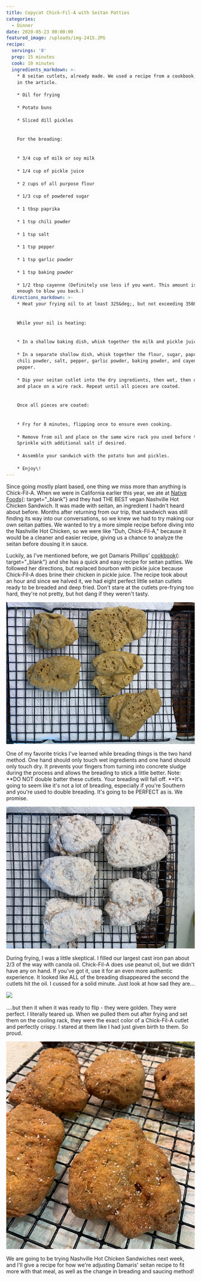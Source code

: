 ```yaml
---
title: Copycat Chick-Fil-A with Seitan Patties
categories:
  - Dinner
date: 2020-05-23 00:00:00
featured_image: /uploads/img-2415.JPG
recipe:
  servings: '8'
  prep: 15 minutes
  cook: 10 minutes
  ingredients_markdown: >-
    * 8 seitan cutlets, already made. We used a recipe from a cookbook, linked
    in the article.

    * Oil for frying

    * Potato buns

    * Sliced dill pickles


    For the breading:


    * 3/4 cup of milk or soy milk

    * 1/4 cup of pickle juice

    * 2 cups of all purpose flour

    * 1/3 cup of powdered sugar

    * 1 tbsp paprika

    * 1 tsp chili powder

    * 1 tsp salt

    * 1 tsp pepper

    * 1 tsp garlic powder

    * 1 tsp baking powder

    * 1/2 tbsp cayenne (Definitely use less if you want. This amount isn't
    enough to blow you back.)
  directions_markdown: >-
    * Heat your frying oil to at least 325&deg;, but not exceeding 350&deg;.


    While your oil is heating:


    * In a shallow baking dish, whisk together the milk and pickle juice.

    * In a separate shallow dish, whisk together the flour, sugar, paprika,
    chili powder, salt, pepper, garlic powder, baking powder, and cayenne
    pepper.

    * Dip your seitan cutlet into the dry ingredients, then wet, then dry again
    and place on a wire rack. Repeat until all pieces are coated.


    Once all pieces are coated:


    * Fry for 8 minutes, flipping once to ensure even cooking.

    * Remove from oil and place on the same wire rack you used before to cool.
    Sprinkle with additional salt if desired.

    * Assemble your sandwich with the potato bun and pickles.

    * Enjoy\!
---
```


Since going mostly plant based, one thing we miss more than anything is Chick-Fil-A. When we were in California earlier this year, we ate at [Native Foods](https://www.nativefoods.com/){: target="_blank"}&nbsp;and they had THE BEST vegan Nashville Hot Chicken Sandwich. It was made with seitan, an ingredient I hadn't heard about before. Months after returning from our trip, that sandwich was still finding its way into our conversations, so we knew we had to try making our own seitan patties. We wanted to try a more simple recipe before diving into the Nashville Hot Chicken, so we were like "Duh, Chick-Fil-A," because it would be a cleaner and easier recipe, giving us a chance to analyze the seitan before dousing it in sauce.

Luckily, as I've mentioned before, we got Damaris Phillips' [cookbook](https://www.nativefoods.com/){: target="_blank"}&nbsp;and she has a quick and easy recipe for seitan patties. We followed her directions, but replaced bourbon with pickle juice because Chick-Fil-A does brine their chicken in pickle juice. The recipe took about an hour and since we halved it, we had eight perfect little seitan cutlets ready to be breaded and deep fried. Don't stare at the cutlets pre-frying too hard, they're not pretty, but hot dang if they weren't tasty.

![](/uploads/img-2397.JPG)

One of my favorite tricks I've learned while breading things is the two hand method. One hand should only touch wet ingredients and one hand should only touch dry. It prevents your fingers from turning into concrete sludge during the process and allows the breading to stick a little better. Note: **DO NOT double batter these cutlets. Your breading will fall off.&nbsp;**It's going to seem like it's not a lot of breading, especially if you're Southern and you're used to double breading. It's going to be PERFECT as is. We promise.

![](/uploads/img-2403.JPG)

During frying, I was a little skeptical. I filled our largest cast iron pan about 2/3 of the way with canola oil. Chick-Fil-A does use peanut oil, but we didn't have any on hand. If you've got it, use it for an even more authentic experience. It looked like ALL of the breading disappeared the second the cutlets hit the oil. I cussed for a solid minute. Just look at how sad they are...

![](/uploads/img-2404.JPG)

....but then it when it was ready to flip - they were golden. They were perfect. I literally teared up. When we pulled them out after frying and set them on the cooling rack, they were the exact color of a Chick-Fil-A cutlet and perfectly crispy. I stared at them like I had just given birth to them. So proud.

![](/uploads/img-2410-edit.jpg)

We are going to be trying Nashville Hot Chicken Sandwiches next week, and I'll give a recipe for how we're adjusting Damaris' seitan recipe to fit more with that meal, as well as the change in breading and saucing method\!

&nbsp;

&nbsp;
